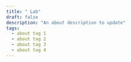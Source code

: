 ```yaml
---
title: " Lab"
draft: false
description: "An about description to update"
tags:
  - about tag 1
  - about tag 2
  - about tag 3
  - about tag 4
---
```

